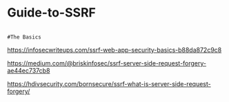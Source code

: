 # Guide-to-SSRF
                                                                         
                                                                                   
                                                                               
                                                                                   #The Basics
                                                                                   
 https://infosecwriteups.com/ssrf-web-app-security-basics-b88da872c9c8
 
 https://medium.com/@briskinfosec/ssrf-server-side-request-forgery-ae44ec737cb8
 
 https://hdivsecurity.com/bornsecure/ssrf-what-is-server-side-request-forgery/
 
 
 
 
 
